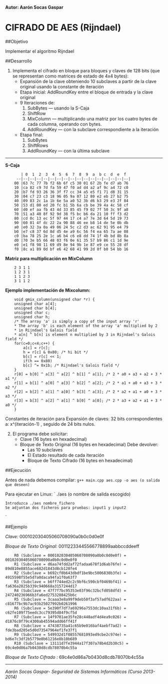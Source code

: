 **Autor: Aarón Socas Gaspar**

# CIFRADO DE AES (Rijndael)

##Objetivo

Implementar el algoritmo Rijndael

##Desarrollo

1. Implementa el cifrado en bloque para bloques y claves de 128 bits (que se representan como matrices de estado de 4x4 bytes):
    - Expansión de la clave obteniendo 10 subclaves a partir de la clave original usando la constante de iteración 
    + Etapa inicial: AddRoundKey entre el bloque de entrada y la clave original
    + 9 Iteraciones de:
      1) SubBytes — usando la S-Caja
      2) ShiftRow
      3) MixColumn — multiplicando una matriz por los cuatro bytes de cada columna, operando con bytes.
      4) AddRoundKey — con la subclave correspondiente a la iteración
    + Etapa final:
      1) SubBytes
      2) ShiftRows
      3) AddRoundKey — con la última subclave

------------------------------------

**S-Caja**

```
       | 0  1  2  3  4  5  6  7  8  9  a  b c  d  e  f
     --|--|--|--|--|--|--|--|--|--|--|--|--|--|--|--|--|
    00 |63 7c 77 7b f2 6b 6f c5 30 01 67 2b fe d7 ab 76
    10 |ca 82 c9 7d fa 59 47 f0 ad d4 a2 af 9c a4 72 c0
    20 |b7 fd 93 26 36 3f f7 cc 34 a5 e5 f1 71 d8 31 15
    30 |04 c7 23 c3 18 96 05 9a 07 12 80 e2 eb 27 b2 75
    40 |09 83 2c 1a 1b 6e 5a a0 52 3b d6 b3 29 e3 2f 84
    50 |53 d1 00 ed 20 fc b1 5b 6a cb be 39 4a 4c 58 cf
    60 |d0 ef aa fb 43 4d 33 85 45 f9 02 7f 50 3c 9f a8
    70 |51 a3 40 8f 92 9d 38 f5 bc b6 da 21 10 ff f3 d2
    80 |cd 0c 13 ec 5f 97 44 17 c4 a7 7e 3d 64 5d 19 73
    90 |60 81 4f dc 22 2a 90 88 46 ee b8 14 de 5e 0b db
    a0 |e0 32 3a 0a 49 06 24 5c c2 d3 ac 62 91 95 e4 79
    b0 |e7 c8 37 6d 8d d5 4e a9 6c 56 f4 ea 65 7a ae 08
    c0 |ba 78 25 2e 1c a6 b4 c6 e8 dd 74 1f 4b bd 8b 8a
    d0 |70 3e b5 66 48 03 f6 0e 61 35 57 b9 86 c1 1d 9e
    e0 |e1 f8 98 11 69 d9 8e 94 9b 1e 87 e9 ce 55 28 df
    f0 |8c a1 89 0d bf e6 42 68 41 99 2d 0f b0 54 bb 16
```

**Matriz para multiplicación en MixColumn**

```
    2 3 1 1
    1 2 3 1
    1 1 2 3
    3 1 1 2
```

**Ejemplo implementación de Mixcolumn:**

```
    void gmix_column(unsigned char *r) {
	unsigned char a[4];
	unsigned char b[4];
	unsigned char c;
	unsigned char h;
	/* The array 'a' is simply a copy of the input array 'r'
	* The array 'b' is each element of the array 'a' multiplied by 2
	* in Rijndael's Galois field
	* a[n] ^ b[n] is element n multiplied by 3 in Rijndael's Galois field */
	for(c=0;c<4;c++) {
	    a[c] = r[c];
	    h = r[c] & 0x80; /* hi bit */
	    b[c] = r[c] << 1;
	    if(h == 0x80)
		b[c] ^= 0x1b; /* Rijndael's Galois field */
	}
	r[0] = b[0] ^ a[3] ^ a[2] ^ b[1] ^ a[1]; /* 2 * a0 + a3 + a2 + 3 * a1 */
	r[1] = b[1] ^ a[0] ^ a[3] ^ b[2] ^ a[2]; /* 2 * a1 + a0 + a3 + 3 * a2 */
	r[2] = b[2] ^ a[1] ^ a[0] ^ b[3] ^ a[3]; /* 2 * a2 + a1 + a0 + 3 * a3 */
	r[3] = b[3] ^ a[2] ^ a[1] ^ b[0] ^ a[0]; /* 2 * a3 + a2 + a1 + 3 * a0 */
    }
```
Constantes de iteración para Expansión de claves: 32 bits correspondientes a: x^(iteración-1) , seguido de 24 bits nulos.

2. El programa debe solicitar:
    - Clave (16 bytes en hexadecimal)
    + Bloque de Texto Original (16 bytes en hexadecimal)
    Debe devolver:
      - Las 10 subclaves
      + El Estado resultado de cada iteración
      + Bloque de Texto Cifrado (16 bytes en hexadecimal)

##Ejecución

Antes de nada debemos compilar:
`
    g++ main.cpp aes.cpp -o aes (o salida que deseen)
`

Para ejecutar en Linux:
`
    ./aes (o nombre de salida escogido)
    
    Introduzca ./aes nombre_fichero
    Se adjuntan dos ficheros para pruebas: input1 y input2
`

##Ejemplo

*Clave:* 000102030405060708090a0b0c0d0e0f

*Bloque de Texto Original:* 00112233445566778899aabbccddeeff

```
    R0 (Subclave = 000102030405060708090a0b0c0d0e0f) = 00102030405060708090a0b0c0d0e0f0
    R1 (Subclave = d6aa74fdd2af72fadaa678f1d6ab76fe) = 89d810e8855ace682d1843d8cb128fe4
    R2 (Subclave = b692cf0b643dbdf1be9bc5006830b3fe) = 4915598f55e5d7a0daca94fa1f0a63f7
    R3 (Subclave = b6ff744ed2c2c9bf6c590cbf0469bf41) = fa636a2825b339c940668a3157244d17
    R4 (Subclave = 47f7f7bc95353e03f96c32bcfd058dfd) = 247240236966b3fa6ed2753288425b6c
    R5 (Subclave = 3caaa3e8a99f9deb50f3af57adf622aa) = c81677bc9b7ac93b25027992b0261996
    R6 (Subclave = 5e390f7df7a69296a7553dc10aa31f6b) = c62fe109f75eedc3cc79395d84f9cf5d
    R7 (Subclave = 14f9701ae35fe28c440adf4d4ea9c026) = d1876c0f79c4300ab45594add66ff41f
    R8 (Subclave = 47438735a41c65b9e016baf4aebf7ad2) = fde3bad205e5d0d73547964ef1fe37f1
    R9 (Subclave = 549932d1f08557681093ed9cbe2c974e) = bd6e7c3df2b5779e0b61216e8b10b689
    R10 (Subclave = 13111d7fe3944a17f307a78b4d2b30c5) = 69c4e0d86a7b0430d8cdb78070b4c55a
```

*Bloque de Texto Cifrado :* 69c4e0d86a7b0430d8cdb78070b4c55a


--------------------------------------------------------------------------
*Aarón Socas Gaspar- Seguridad de Sistemas Informáticos (Curso 2013-2014)*